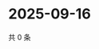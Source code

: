 # 2025-09-16

共 0 条

<!-- BEGIN ZHIHUVIDEO -->
<!-- 最后更新时间 Tue Sep 16 2025 23:11:49 GMT+0800 (China Standard Time) -->

<!-- END ZHIHUVIDEO -->

